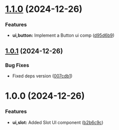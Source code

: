 # [1.1.0](https://github.com/ElsiKora/Ecorpay-Ui-Kit/compare/v1.0.1...v1.1.0) (2024-12-26)


### Features

* **ui,button:** Implement a Button ui comp ([d95d6b9](https://github.com/ElsiKora/Ecorpay-Ui-Kit/commit/d95d6b97b382462aa34b1bd6eea0bc10e3a76a7b))

## [1.0.1](https://github.com/ElsiKora/Ecorpay-Ui-Kit/compare/v1.0.0...v1.0.1) (2024-12-26)


### Bug Fixes

* Fixed deps version ([007cdb1](https://github.com/ElsiKora/Ecorpay-Ui-Kit/commit/007cdb18b829c938c143469a14b637fca53e1d53))

# 1.0.0 (2024-12-26)


### Features

* **ui,slot:** Added Slot UI component ([b2b6c9c](https://github.com/ElsiKora/Ecorpay-Ui-Kit/commit/b2b6c9c9c37f503070410ec0751353bac32deefc))
